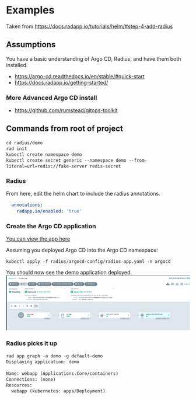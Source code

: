 # Examples
Taken from https://docs.radapp.io/tutorials/helm/#step-4-add-radius
## Assumptions
You have a basic understanding of Argo CD, Radius, and have them both installed. 
- https://argo-cd.readthedocs.io/en/stable/#quick-start
- https://docs.radapp.io/getting-started/

### More Advanced Argo CD install
- https://github.com/rumstead/gitops-toolkit

## Commands from root of project
```shell
cd radius/demo
rad init 
kubectl create namespace demo
kubectl create secret generic --namespace demo --from-literal=url=redis://fake-server redis-secret
```
### Radius
From here, edit the helm chart to include the radius annotations.
```yaml
  annotations:
    radapp.io/enabled: 'true'
```
### Create the Argo CD application
[You can view the app here](./argocd-config/radius-app.yaml)

Assuming you deployed Argo CD into the Argo CD namespace: 
```shell
kubectl apply -f radius/argocd-config/radius-app.yaml -n argocd
```

You should now see the demo application deployed. 
![argo-cd](./images/argo-radius-deploy.png)

### Radius picks it up
```shell
rad app graph -a demo -g default-demo
Displaying application: demo

Name: webapp (Applications.Core/containers)
Connections: (none)
Resources:
  webapp (kubernetes: apps/Deployment)


```